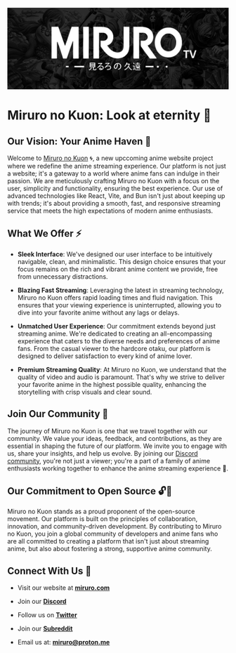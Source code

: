 ![Miruro Logo](/profile/miruro-banner.png)

# Miruro no Kuon: Look at eternity 🌌

## Our Vision: Your Anime Haven 🌠

Welcome to [Miruro no Kuon](https://miruro.com) 🌀, a new upccoming anime website project where we redefine the anime streaming experience. Our platform is not just a website; it's a gateway to a world where anime fans can indulge in their passion. We are meticulously crafting Miruro no Kuon with a focus on the user, simplicity and functionality, ensuring the best experience. Our use of advanced technologies like React, Vite, and Bun isn't just about keeping up with trends; it's about providing a smooth, fast, and responsive streaming service that meets the high expectations of modern anime enthusiasts.

## What We Offer ⚡

- **Sleek Interface**: We've designed our user interface to be intuitively navigable, clean, and minimalistic. This design choice ensures that your focus remains on the rich and vibrant anime content we provide, free from unnecessary distractions.

- **Blazing Fast Streaming**: Leveraging the latest in streaming technology, Miruro no Kuon offers rapid loading times and fluid navigation. This ensures that your viewing experience is uninterrupted, allowing you to dive into your favorite anime without any lags or delays.

- **Unmatched User Experience**: Our commitment extends beyond just streaming anime. We're dedicated to creating an all-encompassing experience that caters to the diverse needs and preferences of anime fans. From the casual viewer to the hardcore otaku, our platform is designed to deliver satisfaction to every kind of anime lover.

- **Premium Streaming Quality**: At Miruro no Kuon, we understand that the quality of video and audio is paramount. That's why we strive to deliver your favorite anime in the highest possible quality, enhancing the storytelling with crisp visuals and clear sound.

## Join Our Community 🤝

The journey of Miruro no Kuon is one that we travel together with our community. We value your ideas, feedback, and contributions, as they are essential in shaping the future of our platform. We invite you to engage with us, share your insights, and help us evolve. By joining our [Discord community](https://discord.gg/4kfypZ96K4), you're not just a viewer; you're a part of a family of anime enthusiasts working together to enhance the anime streaming experience 👾.

## Our Commitment to Open Source 🔓📄

Miruro no Kuon stands as a proud proponent of the open-source movement. Our platform is built on the principles of collaboration, innovation, and community-driven development. By contributing to Miruro no Kuon, you join a global community of developers and anime fans who are all committed to creating a platform that isn't just about streaming anime, but also about fostering a strong, supportive anime community.

## Connect With Us 🔗

- Visit our website at **[miruro.com](https://miruro.com)**
- Join our **[Discord](https://discord.gg/4kfypZ96K4)**

- Follow us on **[Twitter](https://twitter.com/miruro_official)**

- Join our **[Subreddit](https://www.reddit.com/r/miruro)**

- Email us at: **miruro@proton.me**
